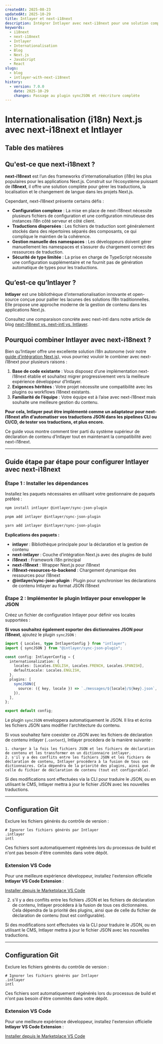 ```yaml
---
createdAt: 2025-08-23
updatedAt: 2025-10-29
title: Intlayer et next-i18next
description: Intégrer Intlayer avec next-i18next pour une solution complète d'internationalisation Next.js
keywords:
  - i18next
  - next-i18next
  - Intlayer
  - Internationalisation
  - Blog
  - Next.js
  - JavaScript
  - React
slugs:
  - blog
  - intlayer-with-next-i18next
history:
  - version: 7.0.0
    date: 2025-10-29
    changes: Passage au plugin syncJSON et réécriture complète
---
```


# Internationalisation (i18n) Next.js avec next-i18next et Intlayer

## Table des matières

<TOC/>

## Qu'est-ce que next-i18next ?

**next-i18next** est l’un des frameworks d’internationalisation (i18n) les plus populaires pour les applications Next.js. Construit sur l’écosystème puissant de **i18next**, il offre une solution complète pour gérer les traductions, la localisation et le changement de langue dans les projets Next.js.

Cependant, next-i18next présente certains défis :

- **Configuration complexe** : La mise en place de next-i18next nécessite plusieurs fichiers de configuration et une configuration minutieuse des instances i18n côté serveur et côté client.
- **Traductions dispersées** : Les fichiers de traduction sont généralement stockés dans des répertoires séparés des composants, ce qui complique le maintien de la cohérence.
- **Gestion manuelle des namespaces** : Les développeurs doivent gérer manuellement les namespaces et s’assurer du chargement correct des ressources de traduction.
- **Sécurité de type limitée** : La prise en charge de TypeScript nécessite une configuration supplémentaire et ne fournit pas de génération automatique de types pour les traductions.

## Qu’est-ce qu’Intlayer ?

**Intlayer** est une bibliothèque d’internationalisation innovante et open-source conçue pour pallier les lacunes des solutions i18n traditionnelles. Elle propose une approche moderne de la gestion de contenu dans les applications Next.js.

Consultez une comparaison concrète avec next-intl dans notre article de blog [next-i18next vs. next-intl vs. Intlayer](https://github.com/aymericzip/intlayer/blob/main/docs/blog/fr/next-i18next_vs_next-intl_vs_intlayer.md).

## Pourquoi combiner Intlayer avec next-i18next ?

Bien qu’Intlayer offre une excellente solution i18n autonome (voir notre [guide d’intégration Next.js](https://github.com/aymericzip/intlayer/blob/main/docs/docs/fr/intlayer_with_nextjs_16.md)), vous pourriez vouloir le combiner avec next-i18next pour plusieurs raisons :

1. **Base de code existante** : Vous disposez d’une implémentation next-i18next établie et souhaitez migrer progressivement vers la meilleure expérience développeur d’Intlayer.
2. **Exigences héritées** : Votre projet nécessite une compatibilité avec les plugins ou workflows i18next existants.
3. **Familiarité de l’équipe** : Votre équipe est à l’aise avec next-i18next mais souhaite une meilleure gestion du contenu.

**Pour cela, Intlayer peut être implémenté comme un adaptateur pour next-i18next afin d’automatiser vos traductions JSON dans les pipelines CLI ou CI/CD, de tester vos traductions, et plus encore.**

Ce guide vous montre comment tirer parti du système supérieur de déclaration de contenu d’Intlayer tout en maintenant la compatibilité avec next-i18next.

---

## Guide étape par étape pour configurer Intlayer avec next-i18next

### Étape 1 : Installer les dépendances

Installez les paquets nécessaires en utilisant votre gestionnaire de paquets préféré :

```bash packageManager="npm"
npm install intlayer @intlayer/sync-json-plugin
```

```bash packageManager="pnpm"
pnpm add intlayer @intlayer/sync-json-plugin
```

```bash packageManager="yarn"
yarn add intlayer @intlayer/sync-json-plugin
```

**Explications des paquets :**

- **intlayer** : Bibliothèque principale pour la déclaration et la gestion de contenu
- **next-intlayer** : Couche d’intégration Next.js avec des plugins de build
- **i18next** : Framework i18n principal
- **next-i18next** : Wrapper Next.js pour i18next
- **i18next-resources-to-backend** : Chargement dynamique des ressources pour i18next
- **@intlayer/sync-json-plugin** : Plugin pour synchroniser les déclarations de contenu Intlayer au format JSON i18next

### Étape 2 : Implémenter le plugin Intlayer pour envelopper le JSON

Créez un fichier de configuration Intlayer pour définir vos locales supportées :

**Si vous souhaitez également exporter des dictionnaires JSON pour i18next**, ajoutez le plugin `syncJSON` :

```typescript fileName="intlayer.config.ts"
import { Locales, type IntlayerConfig } from "intlayer";
import { syncJSON } from "@intlayer/sync-json-plugin";

const config: IntlayerConfig = {
  internationalization: {
    locales: [Locales.ENGLISH, Locales.FRENCH, Locales.SPANISH],
    defaultLocale: Locales.ENGLISH,
  },
  plugins: [
    syncJSON({
      source: ({ key, locale }) => `./messages/${locale}/${key}.json`,
    }),
  ],
};

export default config;
```

Le plugin `syncJSON` enveloppera automatiquement le JSON. Il lira et écrira les fichiers JSON sans modifier l'architecture du contenu.

Si vous souhaitez faire coexister ce JSON avec les fichiers de déclaration de contenu intlayer (`.content`), Intlayer procédera de la manière suivante :

    1. charger à la fois les fichiers JSON et les fichiers de déclaration de contenu et les transformer en un dictionnaire intlayer.
    2. s'il y a des conflits entre les fichiers JSON et les fichiers de déclaration de contenu, Intlayer procédera à la fusion de tous ces dictionnaires. Cela dépendra de la priorité des plugins, ainsi que de celle du fichier de déclaration de contenu (tout est configurable).

Si des modifications sont effectuées via la CLI pour traduire le JSON, ou en utilisant le CMS, Intlayer mettra à jour le fichier JSON avec les nouvelles traductions.

---

## Configuration Git

Exclure les fichiers générés du contrôle de version :

```plaintext fileName=".gitignore"
# Ignorer les fichiers générés par Intlayer
.intlayer
intl
```

Ces fichiers sont automatiquement régénérés lors du processus de build et n'ont pas besoin d'être commités dans votre dépôt.

### Extension VS Code

Pour une meilleure expérience développeur, installez l'extension officielle **Intlayer VS Code Extension** :

[Installer depuis le Marketplace VS Code](https://marketplace.visualstudio.com/items?itemName=intlayer.intlayer-vs-code-extension)

2. s'il y a des conflits entre les fichiers JSON et les fichiers de déclaration de contenu, Intlayer procédera à la fusion de tous ces dictionnaires. Cela dépendra de la priorité des plugins, ainsi que de celle du fichier de déclaration de contenu (tout est configurable).

Si des modifications sont effectuées via la CLI pour traduire le JSON, ou en utilisant le CMS, Intlayer mettra à jour le fichier JSON avec les nouvelles traductions.

---

## Configuration Git

Exclure les fichiers générés du contrôle de version :

```plaintext fileName=".gitignore"
# Ignorer les fichiers générés par Intlayer
.intlayer
intl
```

Ces fichiers sont automatiquement régénérés lors du processus de build et n'ont pas besoin d'être commités dans votre dépôt.

### Extension VS Code

Pour une meilleure expérience développeur, installez l'extension officielle **Intlayer VS Code Extension** :

[Installer depuis le Marketplace VS Code](https://marketplace.visualstudio.com/items?itemName=intlayer.intlayer-vs-code-extension)
